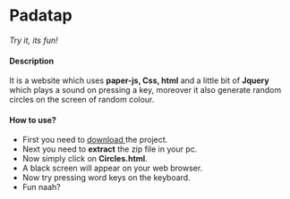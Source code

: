 # Padatap
*Try it, its fun!*

#### Description
It is a website which uses **paper-js, Css, html** and a little bit of **Jquery** which plays a sound on pressing a key, moreover it also generate random circles on the screen of random colour.

#### How to use?

+ First you need to <a href="https://github.com/Jashanveer/Padatap/archive/master.zip"> download </a> the project.
+ Next you need to **extract** the zip file in your pc.
+ Now simply click on **Circles.html**.
+ A black screen will appear on your web browser.
+ Now try pressing word keys on the keyboard.
+ Fun naah?
